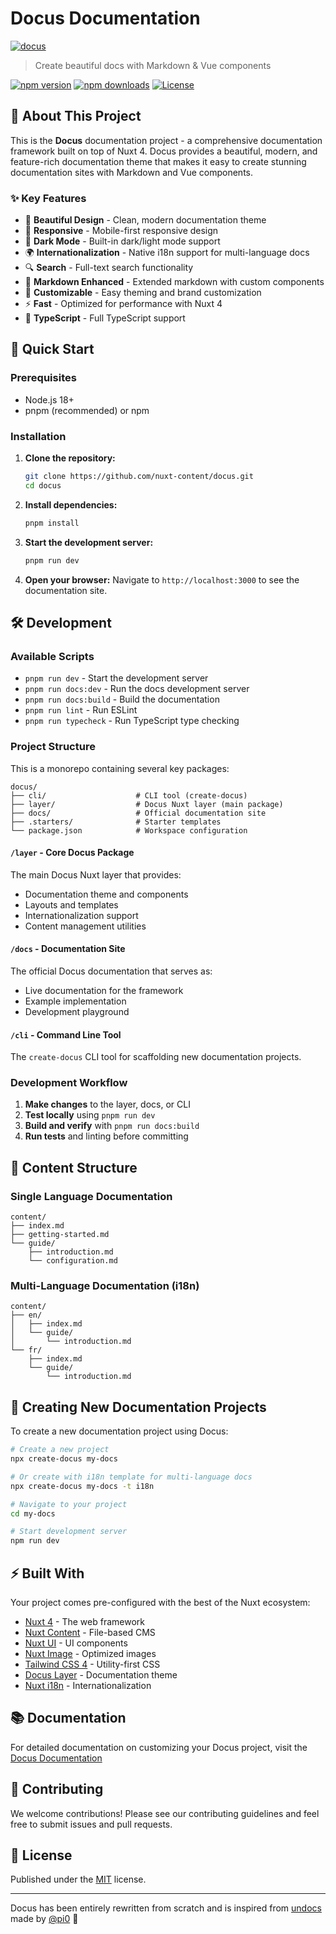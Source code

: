 # Docus Documentation

[![docus](https://docus.dev/__og-image__/static/og.png)](https://docus.dev)

> Create beautiful docs with Markdown & Vue components

[![npm version](https://img.shields.io/npm/v/docus.svg?style=flat&colorA=020420&colorB=EEEEEE)](https://npmjs.com/package/docus)
[![npm downloads](https://img.shields.io/npm/dm/docus.svg?style=flat&colorA=020420&colorB=EEEEEE)](https://npm.chart.dev/docus)
[![License](https://img.shields.io/npm/l/docus.svg?style=flat&colorA=020420&colorB=EEEEEE)](https://npmjs.com/package/docus)

## 📖 About This Project

This is the **Docus** documentation project - a comprehensive documentation framework built on top of Nuxt 4. Docus provides a beautiful, modern, and feature-rich documentation theme that makes it easy to create stunning documentation sites with Markdown and Vue components.

### ✨ Key Features

- 🎨 **Beautiful Design** - Clean, modern documentation theme
- 📱 **Responsive** - Mobile-first responsive design  
- 🌙 **Dark Mode** - Built-in dark/light mode support
- 🌍 **Internationalization** - Native i18n support for multi-language docs
- 🔍 **Search** - Full-text search functionality
- 📝 **Markdown Enhanced** - Extended markdown with custom components
- 🎨 **Customizable** - Easy theming and brand customization
- ⚡ **Fast** - Optimized for performance with Nuxt 4
- 🔧 **TypeScript** - Full TypeScript support

## 🚀 Quick Start

### Prerequisites

- Node.js 18+ 
- pnpm (recommended) or npm

### Installation

1. **Clone the repository:**
   ```bash
   git clone https://github.com/nuxt-content/docus.git
   cd docus
   ```

2. **Install dependencies:**
   ```bash
   pnpm install
   ```

3. **Start the development server:**
   ```bash
   pnpm run dev
   ```

4. **Open your browser:**
   Navigate to `http://localhost:3000` to see the documentation site.

## 🛠️ Development

### Available Scripts

- `pnpm run dev` - Start the development server
- `pnpm run docs:dev` - Run the docs development server
- `pnpm run docs:build` - Build the documentation
- `pnpm run lint` - Run ESLint
- `pnpm run typecheck` - Run TypeScript type checking

### Project Structure

This is a monorepo containing several key packages:

```
docus/
├── cli/                    # CLI tool (create-docus)
├── layer/                  # Docus Nuxt layer (main package)
├── docs/                   # Official documentation site
├── .starters/              # Starter templates
└── package.json            # Workspace configuration
```

#### `/layer` - Core Docus Package
The main Docus Nuxt layer that provides:
- Documentation theme and components
- Layouts and templates
- Internationalization support
- Content management utilities

#### `/docs` - Documentation Site
The official Docus documentation that serves as:
- Live documentation for the framework
- Example implementation
- Development playground

#### `/cli` - Command Line Tool
The `create-docus` CLI tool for scaffolding new documentation projects.

### Development Workflow

1. **Make changes** to the layer, docs, or CLI
2. **Test locally** using `pnpm run dev`
3. **Build and verify** with `pnpm run docs:build`
4. **Run tests** and linting before committing

## 📁 Content Structure

### Single Language Documentation
```
content/
├── index.md
├── getting-started.md
└── guide/
    ├── introduction.md
    └── configuration.md
```

### Multi-Language Documentation (i18n)
```
content/
├── en/
│   ├── index.md
│   └── guide/
│       └── introduction.md
└── fr/
    ├── index.md
    └── guide/
        └── introduction.md
```

## 🎯 Creating New Documentation Projects

To create a new documentation project using Docus:

```bash
# Create a new project
npx create-docus my-docs

# Or create with i18n template for multi-language docs
npx create-docus my-docs -t i18n

# Navigate to your project
cd my-docs

# Start development server
npm run dev
```

## ⚡ Built With

Your project comes pre-configured with the best of the Nuxt ecosystem:

- [Nuxt 4](https://nuxt.com) - The web framework
- [Nuxt Content](https://content.nuxt.com/) - File-based CMS
- [Nuxt UI](https://ui.nuxt.com) - UI components
- [Nuxt Image](https://image.nuxt.com/) - Optimized images
- [Tailwind CSS 4](https://tailwindcss.com/) - Utility-first CSS
- [Docus Layer](https://www.npmjs.com/package/docus) - Documentation theme
- [Nuxt i18n](https://i18n.nuxtjs.org/) - Internationalization

## 📚 Documentation

For detailed documentation on customizing your Docus project, visit the [Docus Documentation](https://docus.dev)

## 🤝 Contributing

We welcome contributions! Please see our contributing guidelines and feel free to submit issues and pull requests.

## 📄 License

Published under the [MIT](LICENSE) license.

---

Docus has been entirely rewritten from scratch and is inspired from [undocs](https://github.com/unjs/undocs) made by [@pi0](https://github.com/pi0) 💚
